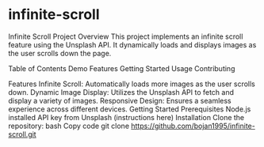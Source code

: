 # infinite-scroll
Infinite Scroll Project
Overview
This project implements an infinite scroll feature using the Unsplash API. It dynamically loads and displays images as the user scrolls down the page.

Table of Contents
Demo
Features
Getting Started
Usage
Contributing

Features
Infinite Scroll: Automatically loads more images as the user scrolls down.
Dynamic Image Display: Utilizes the Unsplash API to fetch and display a variety of images.
Responsive Design: Ensures a seamless experience across different devices.
Getting Started
Prerequisites
Node.js installed
API key from Unsplash (instructions here)
Installation
Clone the repository:
bash
Copy code
git clone https://github.com/bojan1995/infinite-scroll.git
